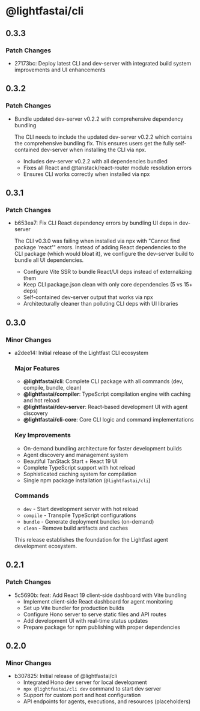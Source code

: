 # @lightfastai/cli

## 0.3.3

### Patch Changes

- 27173bc: Deploy latest CLI and dev-server with integrated build system improvements and UI enhancements

## 0.3.2

### Patch Changes

- Bundle updated dev-server v0.2.2 with comprehensive dependency bundling

  The CLI needs to include the updated dev-server v0.2.2 which contains the comprehensive bundling fix.
  This ensures users get the fully self-contained dev-server when installing the CLI via npx.
  - Includes dev-server v0.2.2 with all dependencies bundled
  - Fixes all React and @tanstack/react-router module resolution errors
  - Ensures CLI works correctly when installed via npx

## 0.3.1

### Patch Changes

- b653ea7: Fix CLI React dependency errors by bundling UI deps in dev-server

  The CLI v0.3.0 was failing when installed via npx with "Cannot find package 'react'" errors. Instead of adding React dependencies to the CLI package (which would bloat it), we configure the dev-server build to bundle all UI dependencies.
  - Configure Vite SSR to bundle React/UI deps instead of externalizing them
  - Keep CLI package.json clean with only core dependencies (5 vs 15+ deps)
  - Self-contained dev-server output that works via npx
  - Architecturally cleaner than polluting CLI deps with UI libraries

## 0.3.0

### Minor Changes

- a2dee14: Initial release of the Lightfast CLI ecosystem

  ### Major Features
  - **@lightfastai/cli**: Complete CLI package with all commands (dev, compile, bundle, clean)
  - **@lightfastai/compiler**: TypeScript compilation engine with caching and hot reload
  - **@lightfastai/dev-server**: React-based development UI with agent discovery
  - **@lightfastai/cli-core**: Core CLI logic and command implementations

  ### Key Improvements
  - On-demand bundling architecture for faster development builds
  - Agent discovery and management system
  - Beautiful TanStack Start + React 19 UI
  - Complete TypeScript support with hot reload
  - Sophisticated caching system for compilation
  - Single npm package installation (`@lightfastai/cli`)

  ### Commands
  - `dev` - Start development server with hot reload
  - `compile` - Transpile TypeScript configurations
  - `bundle` - Generate deployment bundles (on-demand)
  - `clean` - Remove build artifacts and caches

  This release establishes the foundation for the Lightfast agent development ecosystem.

## 0.2.1

### Patch Changes

- 5c5690b: feat: Add React 19 client-side dashboard with Vite bundling
  - Implement client-side React dashboard for agent monitoring
  - Set up Vite bundler for production builds
  - Configure Hono server to serve static files and API routes
  - Add development UI with real-time status updates
  - Prepare package for npm publishing with proper dependencies

## 0.2.0

### Minor Changes

- b307825: Initial release of @lightfastai/cli
  - Integrated Hono dev server for local development
  - `npx @lightfastai/cli dev` command to start dev server
  - Support for custom port and host configuration
  - API endpoints for agents, executions, and resources (placeholders)
